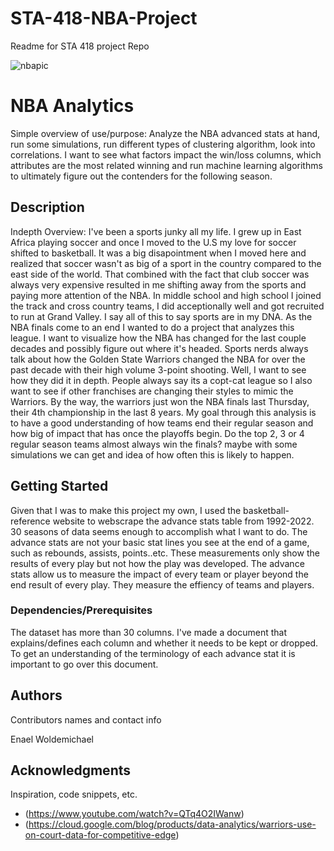 # STA-418-NBA-Project
Readme for STA 418 project Repo
 
![nbapic](https://user-images.githubusercontent.com/97749034/174670283-a6dc2150-5a54-4c9b-86bf-0fdc9d55bfec.jpg)


# NBA Analytics

Simple overview of use/purpose: Analyze the NBA advanced stats at hand, run some simulations, run different types of clustering algorithm, look into 
correlations. I want to see what factors impact the win/loss columns, which attributes are the most related winning and run machine learning algorithms to ultimately figure out the contenders for the following season. 

## Description

Indepth Overview: I've been a sports junky all my life. I grew up in East Africa playing soccer and once I moved to the U.S my love for soccer shifted to basketball. It was a big disapointment when I moved here and realized that soccer wasn't as big of a sport in the country compared to the east side of the world. That combined with the fact that club soccer was always very expensive resulted in me shifting away from the sports and paying more attention of the NBA. In middle school and high school I joined the track and cross country teams, I did acceptionally well and got recruited to run at Grand Valley. I say all of this to say sports are in my DNA. As the NBA finals come to an end I wanted to do a project that analyzes this league. I want to visualize how the NBA has changed for the last couple decades and possibly figure out where it's headed. Sports nerds always talk about how the Golden State Warriors changed the NBA for over the past decade with their high volume 3-point shooting. Well, I want to see how they did it in depth. People always say its a copt-cat league so I also want to see if other franchises are changing their styles to mimic the Warriors. By the way, the warriors just won the NBA finals last Thursday, their 4th championship in the last 8 years. My goal through this analysis is to have a good understanding of how teams end their regular season and how big of impact that has once the playoffs begin. Do the top 2, 3 or 4 regular season teams almost always win the finals? maybe with some simulations we can get and idea of how often this is likely to happen. 

## Getting Started

Given that I was to make this project my own, I used the basketball-reference website to webscrape the advance stats table from 1992-2022. 30 seasons of data seems enough to accomplish what I want to do. The advance stats are not your basic stat lines you see at the end of a game, such as rebounds, assists, points..etc. These measurements only show the results of every play but not how the play was developed. The advance stats allow us to measure the impact of every team or player beyond the end result of every play. They measure the effiency of teams and players. 

### Dependencies/Prerequisites

The dataset has more than 30 columns. I've made a document that explains/defines each column and whether it needs to be kept or dropped. To get an understanding of the terminology of each advance stat it is important to go over this document. 


## Authors

Contributors names and contact info

Enael Woldemichael 

## Acknowledgments

Inspiration, code snippets, etc.
* (https://www.youtube.com/watch?v=QTq4O2IWanw)
* (https://cloud.google.com/blog/products/data-analytics/warriors-use-on-court-data-for-competitive-edge)
